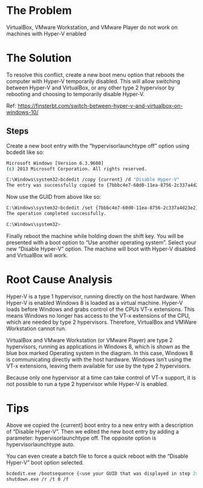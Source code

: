 # The Problem

VirtualBox, VMware Workstation, and VMware Player do not work on machines with Hyper-V enabled

# The Solution

To resolve this conflict, create a new boot menu option that reboots the computer with Hyper-V temporarily disabled. This will allow switching between Hyper-V and VirtualBox, or any other type 2 hypervisor by rebooting and choosing to temporarily disable Hyper-V.

Ref: https://finsterbt.com/switch-between-hyper-v-and-virtualbox-on-windows-10/

## Steps

Create a new boot entry with the “hypervisorlaunchtype off” option using bcdedit like so:

```sh
Microsoft Windows [Version 6.3.9600]
(c) 2013 Microsoft Corporation. All rights reserved.

C:\Windows\system32>bcdedit /copy {current} /d "Disable Hyper-V"
The entry was successfully copied to {7bbbc4e7-60d0-11ea-8756-2c337a4d23e2}.
```

Now use the GUID from above like so:
```sh
C:\Windows\system32>bcdedit /set {7bbbc4e7-60d0-11ea-8756-2c337a4d23e2} hypervisorlaunchtype off
The operation completed successfully.

C:\Windows\system32>
```

Finally reboot the machine while holding down the shift key. You will be presented with a boot option to “Use another operating system”. Select your new “Disable Hyper-V” option. The machine will boot with Hyper-V disabled and VirtualBox will work.

# Root Cause Analysis

Hyper-V is a type 1 hypervisor, running directly on the host hardware. When Hyper-V is enabled Windows 8 is loaded as a virtual machine. Hyper-V loads before Windows and grabs control of the CPUs VT-x extensions. This means Windows no longer has access to the VT-x extensions of the CPU, which are needed by type 2 hypervisors.  Therefore, VirtualBox and VMWare Workstation cannot run.

VirtualBox and VMware Workstation (or VMware Player) are type 2 hypervisors, running as applications in Windows 8, which is shown as the blue box marked Operating system in the diagram. In this case, Windows 8 is communicating directly with the host hardware. Windows isn’t using the VT-x extensions, leaving them available for use by the type 2 hypervisors.

Because only one hypervisor at a time can take control of VT-x support, it is not possible to run a type 2 hypervisor while Hyper-V is enabled.

# Tips

Above we copied the {current} boot entry to a new entry with a description of “Disable Hyper-V”. Then we edited the new boot entry by adding a parameter: hypervisorlaunchtype off. The opposite option is hypervisorlaunchtype auto.

You can even create a batch file to force a quick reboot with the “Disable Hyper-V” boot option selected.
```sh
bcdedit.exe /bootsequence {<use your GUID that was displayed in step 2>}
shutdown.exe /r /t 0 /f
```
